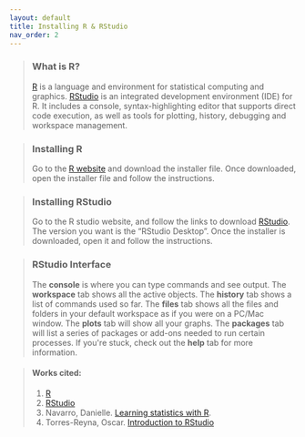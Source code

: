 ```yaml
---
layout: default
title: Installing R & RStudio
nav_order: 2
---
```


> ### **What is R?**
> 
> [R](https://www.r-project.org/about.html) is a language and environment for statistical computing and graphics. [RStudio](https://www.rstudio.com/products/rstudio/) is an integrated development environment (IDE) for R. It includes a console, syntax-highlighting editor that supports direct code execution, as well as tools for plotting, history, debugging and workspace management.

> ### **Installing R**
>
> Go to the [R website](https://www.r-project.org/) and download the installer file. Once downloaded, open the installer file and follow the instructions.

> ### **Installing RStudio**
> 
> Go to the R studio website, and follow the links to download [RStudio](https://www.rstudio.com/). The version you want is the “RStudio Desktop”. Once the installer is downloaded, open it and follow the instructions.

> ### **RStudio Interface**
> 
> The **console** is where you can type commands and see output. 
> The **workspace** tab shows all the active objects. The **history** tab shows a list of commands used so far. 
> The **files** tab shows all the files and folders in your default workspace as if you were on a PC/Mac window. The **plots** tab will show all your graphs. The **packages** tab will list a series of packages or add-ons needed to run certain processes. If you're stuck, check out the **help** tab for more information.  


> #### **Works cited:** 
> 1. [R](https://www.r-project.org/about.html)
> 2. [RStudio](https://www.rstudio.com/products/rstudio/)
> 3. Navarro, Danielle. [Learning statistics with R](https://tidylsr.djnavarro.net/index.html).
> 4. Torres-Reyna, Oscar. [Introduction to RStudio](https://dss.princeton.edu/training/RStudio101.pdf)
